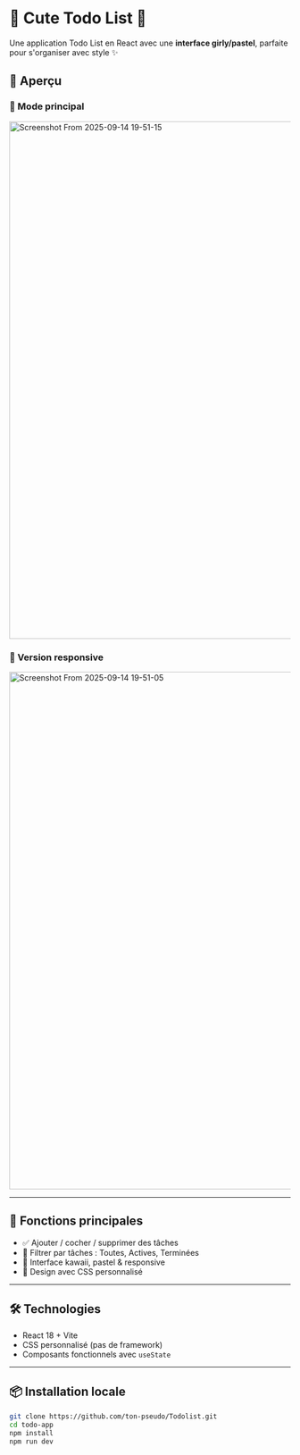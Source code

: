 # 🌸 Cute Todo List 🌸

Une application Todo List en React avec une **interface girly/pastel**, parfaite pour s'organiser avec style ✨

## 💖 Aperçu

### 🌼 Mode principal
<img width="936" height="927" alt="Screenshot From 2025-09-14 19-51-15" src="https://github.com/user-attachments/assets/b6a60d4a-a827-407b-8fc1-ba8d8fa418b3" />


### 📱 Version responsive
<img width="936" height="927" alt="Screenshot From 2025-09-14 19-51-05" src="https://github.com/user-attachments/assets/074f76f7-38a3-4183-8cff-607e94bd80b1" />

---

## 🚀 Fonctions principales

- ✅ Ajouter / cocher / supprimer des tâches
- 🌸 Filtrer par tâches : Toutes, Actives, Terminées
- 💅 Interface kawaii, pastel & responsive
- 🎨 Design avec CSS personnalisé

---

## 🛠️ Technologies

- React 18 + Vite
- CSS personnalisé (pas de framework)
- Composants fonctionnels avec `useState`

---

## 📦 Installation locale

```bash
git clone https://github.com/ton-pseudo/Todolist.git
cd todo-app
npm install
npm run dev
